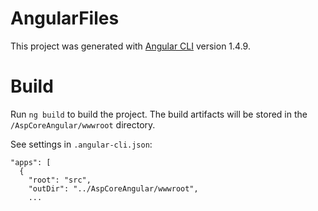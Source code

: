 # AngularFiles

This project was generated with [Angular CLI](https://github.com/angular/angular-cli) version 1.4.9.

# Build

Run `ng build` to build the project.
The build artifacts will be stored in the `/AspCoreAngular/wwwroot` directory.

See settings in `.angular-cli.json`:

```
"apps": [
  {
    "root": "src",
    "outDir": "../AspCoreAngular/wwwroot",
    ...
```
